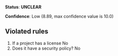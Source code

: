 **Status**: **UNCLEAR**

**Confidence**: Low (8.89, max confidence value is 10.0)

## Violated rules

1.  If a project has a license No
1.  Does it have a security policy? No
